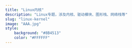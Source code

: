 ```yaml
---
title: "Linux内核"
description: "Linux专题，涉及内核、驱动模块、图形栈、网络栈等"
slug: "linux-kernel"
image: "AAA.jpg"
style:
    background: "#8B4513"
    color: "#FFFFFF"
---
```

